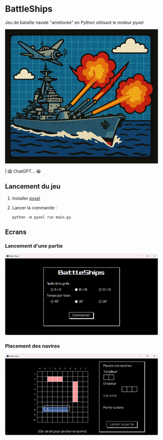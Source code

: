 # BattleShips

Jeu de bataille navale "améliorée" en Python utilisant le moteur pyxel

![Illustration de la jaquette](./docs/img/00.png)

| 😱 ChatGPT... 😭

## Lancement du jeu

1.  Installer [pyxel](https://github.com/kitao/pyxel/blob/main/docs/README.fr.md#comment-installer)

2.  Lancer la commande :

    ```
    python -m pyxel run main.py
    ```

## Ecrans

### Lancement d'une partie

![Lancement d'une partie](./docs/img/01.png)

### Placement des navires

![Placement des navires](./docs/img/02.png)